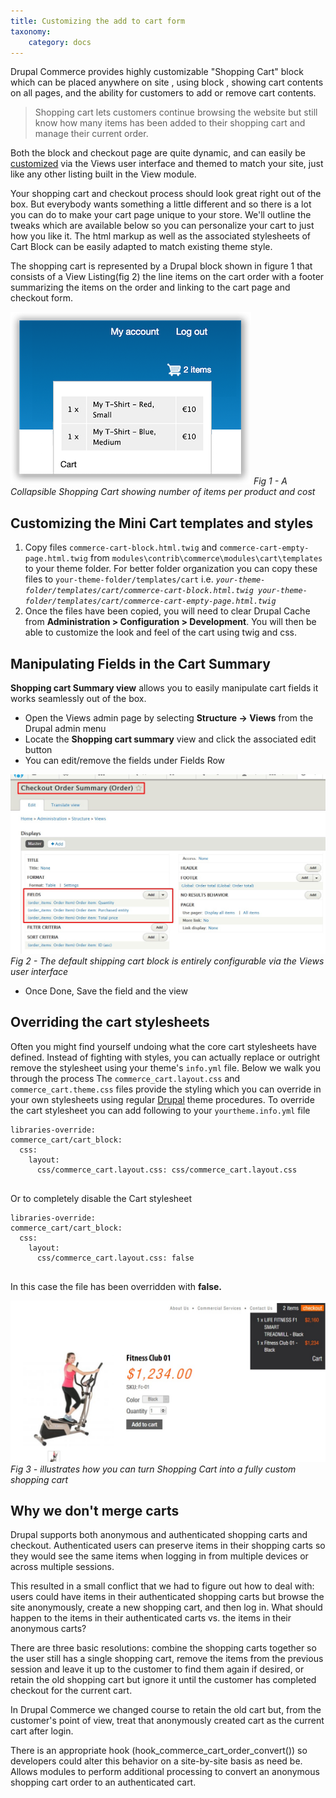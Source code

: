 ```yaml
---
title: Customizing the add to cart form
taxonomy:
    category: docs
---
```



Drupal Commerce provides highly customizable "Shopping Cart" block which can be placed anywhere on site , using block , showing cart contents on all pages, and the ability for customers to add or remove cart contents.     

<blockquote>Shopping cart lets customers continue browsing the website but still know how many items has been added to their shopping cart and manage their current order.</blockquote>

 Both the block and checkout page are quite dynamic, and can easily be <a href="#manipulate">customized</a> via the Views user interface and themed to match your site, just like any other listing built in the View module.

Your shopping cart and checkout process should look great right out of the box. But everybody wants something a little different and so there is a lot you can do to make your cart page unique to your store. We'll outline the tweaks which are available below so you can personalize your cart to just how you like it.  The html markup as well as the associated stylesheets of Cart Block can be easily adapted to match existing theme style.

The shopping cart is represented by a Drupal block shown in figure 1 that consists of a View Listing(fig 2) the line items on the cart order with a footer summarizing the items on the order and linking to the cart page and checkout form. 
 
 
![Profile Collapsible Shopping Cart](cart.png) 
<i>Fig 1 - A Collapsible Shopping Cart showing number of items per product and cost</i>

 
<h2>Customizing the Mini Cart templates and styles</h2>
<ol>
  <li>Copy files <code>commerce-cart-block.html.twig</code> and <code>commerce-cart-empty-page.html.twig</code> from <code>modules\contrib\commerce\modules\cart\templates</code> to your theme folder. For better folder organization you can copy these files to <code>your-theme-folder/templates/cart</code>  i.e.  <code><i>your-theme-folder/templates/cart/commerce-cart-block.html.twig your-theme-folder/templates/cart/commerce-cart-empty-page.html.twig</i></code></li>
  <li>Once the files have been copied, you will need to clear Drupal Cache from <strong>Administration > Configuration > Development</strong>. You will then be able to customize the look and feel of the cart using twig and css.</li>
</ol>

<h2 id="manipulate">Manipulating Fields in the Cart Summary</h2>
<strong>Shopping cart Summary view</strong> allows you to easily manipulate cart fields it works seamlessly out of the box.
 
<ul>
  <li>Open the Views admin page by selecting <strong>Structure → Views</strong> from the Drupal admin menu</li>
  <li>Locate the <strong>Shopping cart summary</strong> view and click the associated edit button</li>
  <li>You can edit/remove the fields under Fields Row</li>
</ul>

  ![Profile Default Shipping Cart Block](checkout.jpg)  
  <i>Fig 2 - The default shipping cart block is entirely configurable via the Views user interface</i>
<ul><li>Once Done, Save the field and the view</li></ul>

<h2>Overriding the cart stylesheets</h2>

Often you might find yourself undoing what the core cart stylesheets have defined. Instead of fighting with styles, you can actually replace or outright remove the stylesheet using your theme's <code>info.yml</code> file. Below we walk you through the process
The <code>commerce_cart.layout.css</code> and <code>commerce_cart.theme.css</code> files provide the styling which you can override in your own stylesheets using regular <a target="_blank" href="https://www.drupal.org/docs/8/theming-drupal-8/adding-stylesheets-css-and-javascript-js-to-a-drupal-8-theme#override-extend">Drupal</a> theme procedures. To override the cart stylesheet you can add following to your <code>yourtheme.info.yml</code> file

<pre>
<code class="language-json hljs">libraries-override:
<span class="hljs-string">commerce_cart/cart_block:</span>
  <span class="hljs-attr">css</span>:
    <span class="hljs-attr">layout</span>:
      <span class="hljs-string">css/commerce_cart.layout.css: css/commerce_cart.layout.css</span>
</code>      
</pre>
        
 
Or to completely disable the Cart stylesheet

<pre>
<code class="language-json hljs">libraries-override:
<span class="hljs-string">commerce_cart/cart_block:</span>
  <span class="hljs-attr">css</span>:
    <span class="hljs-attr">layout</span>:
      <span class="hljs-string">css/commerce_cart.layout.css: false</span>
</code>      
</pre>
       
In this case the file has been overridden with <strong>false.</strong>
 
   ![Profile Default Shipping Cart Block](fitness.jpg)  
<i>Fig 3 - illustrates how you can turn Shopping Cart into a fully custom shopping cart </i>

<h2>Why we don't merge carts</h2>

Drupal supports both anonymous and authenticated shopping carts and checkout. Authenticated users can preserve items in their shopping carts so they would see the same items when logging in from multiple devices or across multiple sessions.

This resulted in a small conflict that we had to figure out how to deal with: users could have items in their authenticated shopping carts but browse the site anonymously, create a new shopping cart, and then log in. What should happen to the items in their authenticated carts vs. the items in their anonymous carts?

There are three basic resolutions: combine the shopping carts together so the user still has a single shopping cart, remove the items from the previous session and leave it up to the customer to find them again if desired, or retain the old shopping cart but ignore it until the customer has completed checkout for the current cart.

In Drupal Commerce we changed course to retain the old cart but, from the customer's point of view, treat that anonymously created cart as the current cart after login.

There is an appropriate hook (hook_commerce_cart_order_convert()) so developers could alter this behavior on a site-by-site basis as need be.
Allows modules to perform additional processing to convert an anonymous shopping cart order to an authenticated cart.


